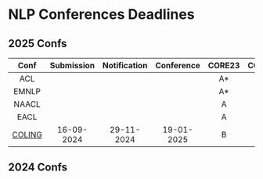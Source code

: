 # NLP Conferences Deadlines

## 2025 Confs

|  Conf  | Submission    |   Notification  |   Conference  | CORE23 | CCF22 |
| :---:  |    :----:     |     :---:       |     :---:     | :---:  | :---: |
|  ACL   |               |                 |               |   A*   | A  |
|  EMNLP |               |                 |               |   A*   | B    |
|  NAACL |               |                 |               |   A    | B  |
|  EACL  |               |                 |               |   A    | --  |
| [COLING](https://coling2025.org/) | 16-09-2024 | 29-11-2024 | 19-01-2025 |   B  | B |

## 2024 Confs


<!--stackedit_data:
eyJoaXN0b3J5IjpbMzUyNzI3NzU2LDg2NDkyNTkwMSwtMTg1OD
E3OTk5MiwyMDc4NzY4ODE0LC03MTU2NzI4NTIsMTA4OTQ0OTQy
Ml19
-->
